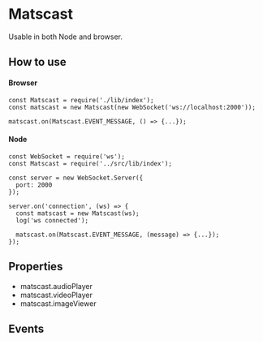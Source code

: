# Matscast

Usable in both Node and browser.


## How to use

#### Browser
```
const Matscast = require('./lib/index');
const matscast = new Matscast(new WebSocket('ws://localhost:2000'));

matscast.on(Matscast.EVENT_MESSAGE, () => {...});
```

#### Node
```
const WebSocket = require('ws');
const Matscast = require('../src/lib/index');

const server = new WebSocket.Server({
  port: 2000
});

server.on('connection', (ws) => {
  const matscast = new Matscast(ws);
  log('ws connected');

  matscast.on(Matscast.EVENT_MESSAGE, (message) => {...});
});
```

## Properties
- matscast.audioPlayer
- matscast.videoPlayer
- matscast.imageViewer

## Events
